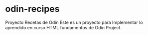 # odin-recipes
Proyecto Recetas de Odin
Este es un proyecto para Implementar lo aprendido en curso HTML fundamentos de Odin Project. 
